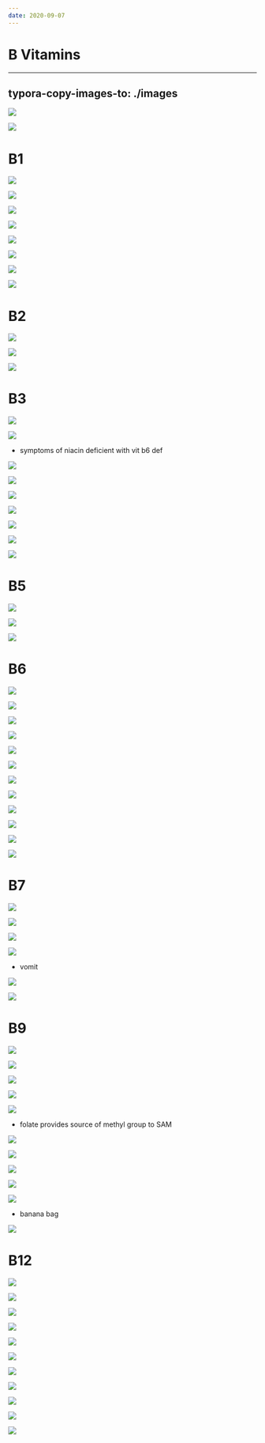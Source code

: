 ```yaml
---
date: 2020-09-07
---
```


# B Vitamins
---

## typora-copy-images-to: ./images

![](https://photos.thisispiggy.com/file/wikiFiles/F268D6A8-6B87-45D8-AC6C-1C3DD3DE28A3.jpg)

![](https://photos.thisispiggy.com/file/wikiFiles/8239DC3B-7EBE-4B1A-9CE3-B10CE528995E.jpg)

# B1

![](https://photos.thisispiggy.com/file/wikiFiles/DAD8E57D-CE16-41E0-A6FF-0830394AAD7F.jpg)

![](https://photos.thisispiggy.com/file/wikiFiles/2CFF97BC-8FD0-41B3-BF87-B587877B4294.jpg)

![](https://photos.thisispiggy.com/file/wikiFiles/B81E1F52-AFD7-4F12-8281-DEC1C8458B58.jpg)

![](https://photos.thisispiggy.com/file/wikiFiles/F74A7768-E907-44FF-9991-99D2BC3422DB.jpg)

![](https://photos.thisispiggy.com/file/wikiFiles/382DF01B-DE21-484D-94C9-0D2886A86AAA.jpg)

![](https://photos.thisispiggy.com/file/wikiFiles/B75B6D51-A020-4326-865F-FF517DAA20F7.jpg)

![](https://photos.thisispiggy.com/file/wikiFiles/CF08023F-9B01-4253-B8B2-03C462E00C58.jpg)

![](https://photos.thisispiggy.com/file/wikiFiles/8AEFE95C-F865-4CB3-8BDF-88F146499847.jpg)

# B2

![](https://photos.thisispiggy.com/file/wikiFiles/2586FE12-8E90-4635-A593-E57BF04AA823.jpg)

![](https://photos.thisispiggy.com/file/wikiFiles/B209BF6A-B88B-4AA2-A7F0-3CE1DD5ACE68.jpg)

![](https://photos.thisispiggy.com/file/wikiFiles/1EBD10BD-9639-4254-A849-AF7D4D9257A9.jpg)

# B3

![](https://photos.thisispiggy.com/file/wikiFiles/5CF3D1A0-DA2E-442A-B0C1-2DCF57A62A0E.jpg)

![](https://photos.thisispiggy.com/file/wikiFiles/AC0AD2EA-08BA-4E88-BFCA-699CCA31ED29.jpg)

- symptoms of niacin deficient with vit b6 def

![](https://photos.thisispiggy.com/file/wikiFiles/BE52E2EA-6169-43B8-B40C-8D8E45304343.jpg)

![](https://photos.thisispiggy.com/file/wikiFiles/55A58ABC-8A91-4F47-AF2C-F5B77DB3DFF3.jpg)

![](https://photos.thisispiggy.com/file/wikiFiles/D8B9CCC3-0459-45F6-A535-A941F6B18804.jpg)

![](https://photos.thisispiggy.com/file/wikiFiles/C264F846-2E75-433F-8815-3876A004EFE7.jpg)

![](https://photos.thisispiggy.com/file/wikiFiles/319D6816-EAF1-421D-B992-EA0A0C180D83.jpg)

![](https://photos.thisispiggy.com/file/wikiFiles/592E9D51-3C2C-4E9A-904D-6DD0EDF7BB80.jpg)

![](https://photos.thisispiggy.com/file/wikiFiles/209C668B-C70B-4D7E-9215-E2FB67011698.jpg)

# B5

![](https://photos.thisispiggy.com/file/wikiFiles/338785A3-2A67-41B6-92CF-5BE160D79759.jpg)

![](https://photos.thisispiggy.com/file/wikiFiles/CE2919E6-F8C4-4C9D-BFC7-02E560AA3343.jpg)

![](https://photos.thisispiggy.com/file/wikiFiles/E2AC76B1-E2DD-45B2-8FF0-6D42DFEE9CBF.jpg)

# B6

![](https://photos.thisispiggy.com/file/wikiFiles/DB500A02-9A43-47AE-B229-430CC62084A2.jpg)

![](https://photos.thisispiggy.com/file/wikiFiles/92360CF4-B105-4E8B-8E89-7B704967E297.jpg)

![](https://photos.thisispiggy.com/file/wikiFiles/5D722042-2BBA-44B2-914B-80FBB178DC4F.jpg)

![](https://photos.thisispiggy.com/file/wikiFiles/78081311-ACA3-4A25-B7E5-9DC549B80CDC.jpg)

![](https://photos.thisispiggy.com/file/wikiFiles/BD0B8767-ADA0-4330-B653-F25C24E2CEE9.jpg)

![](https://photos.thisispiggy.com/file/wikiFiles/E5A7C4D0-1357-4F6A-8FF8-699D30076B9F.jpg)

![](https://photos.thisispiggy.com/file/wikiFiles/D3D6BEB9-702A-49D1-98EA-FF10CD3FF103.jpg)

![](https://photos.thisispiggy.com/file/wikiFiles/902E1762-A3AA-46B5-9570-11E989DC5B66.jpg)

![](https://photos.thisispiggy.com/file/wikiFiles/A957A430-2C0F-4C74-86CA-49E1E6FFE7AE.jpg)

![](https://photos.thisispiggy.com/file/wikiFiles/CDA7DE97-AEEB-4624-B0D5-2C0F3BB85240.jpg)

![](https://photos.thisispiggy.com/file/wikiFiles/D5BBC2C2-BB19-4520-A904-473E731F3FAE.jpg)

![](https://photos.thisispiggy.com/file/wikiFiles/0592EA24-FB3E-4C8F-B13C-132325637885.jpg)

# B7

![](https://photos.thisispiggy.com/file/wikiFiles/715BAFC7-2E07-452E-B680-172404827B1F.jpg)

![](https://photos.thisispiggy.com/file/wikiFiles/7EEEE07B-5EB2-488C-981C-CA480D55C6D1.jpg)

![](https://photos.thisispiggy.com/file/wikiFiles/DF75609D-340E-4770-8157-3091A357EF92.jpg)

![](https://photos.thisispiggy.com/file/wikiFiles/EE877B77-5965-4AA0-ABA7-0880F55B3B46.jpg)

- vomit

![](https://photos.thisispiggy.com/file/wikiFiles/B0F8055A-FD55-475B-A283-BC0B93BA01C5.jpg)

![](https://photos.thisispiggy.com/file/wikiFiles/9E21E625-1B35-4A62-8CFF-815608423C4F.jpg)

# B9

![](https://photos.thisispiggy.com/file/wikiFiles/ABBF87CC-0598-4C0F-9564-59EFDDF9E511.jpg)

![](https://photos.thisispiggy.com/file/wikiFiles/791B2A40-0EED-49FC-B9DF-329754E10CE5.jpg)

![](https://photos.thisispiggy.com/file/wikiFiles/942BCEA1-A92A-4D73-8A07-D5A30B41F9F6.jpg)

![](https://photos.thisispiggy.com/file/wikiFiles/415FFB40-A98E-4A8F-9080-AD0AA6D9B83B.jpg)

![](https://photos.thisispiggy.com/file/wikiFiles/C0B732CE-5725-4B19-BD3E-50C6A2F5197B.jpg)

- folate provides source of methyl group to SAM

![](https://photos.thisispiggy.com/file/wikiFiles/15B3A95F-7F0E-4D9B-8701-0105E1069777.jpg)

![](https://photos.thisispiggy.com/file/wikiFiles/55214A2C-4CE2-4913-ABE6-92487E163117.jpg)

![](https://photos.thisispiggy.com/file/wikiFiles/C3BB0C9F-9D99-49FD-9F3F-4F724DABBC47.jpg)

![](https://photos.thisispiggy.com/file/wikiFiles/0323F0C2-D87E-4178-8906-54FE09B40F8E.jpg)

![](https://photos.thisispiggy.com/file/wikiFiles/BD8BFD07-A122-4338-A0AB-1E8CCC66D295.jpg)

- banana bag

![](https://photos.thisispiggy.com/file/wikiFiles/8006A224-DFE5-44C8-A7D2-79485606397C.jpg)

# B12

![](https://photos.thisispiggy.com/file/wikiFiles/61E4D95C-5F26-452E-888C-9C4ADD42D3DF.jpg)

![](https://photos.thisispiggy.com/file/wikiFiles/BE81C351-CB64-4D1B-9713-B8430D9DC805.jpg)

![](https://photos.thisispiggy.com/file/wikiFiles/E59EAA97-0B52-4540-9E70-A1C0A7125AD2.jpg)

![](https://photos.thisispiggy.com/file/wikiFiles/EE38E43B-2FE4-48C8-A735-1E03378F1B6F.jpg)

![](https://photos.thisispiggy.com/file/wikiFiles/00BD8529-55A6-4160-AAE9-D64996E2E903.jpg)

![](https://photos.thisispiggy.com/file/wikiFiles/400B5196-10D1-4761-93E9-4F148C3B2530.jpg)

![](https://photos.thisispiggy.com/file/wikiFiles/0CCDA915-C384-4627-93E1-9A708A6A59F2.jpg)

![](https://photos.thisispiggy.com/file/wikiFiles/65435398-FD98-4B9F-A1D9-C6C1C6919700.jpg)

![](https://photos.thisispiggy.com/file/wikiFiles/48562DDF-0239-49C0-8885-0A2EA9663A35.jpg)

![](https://photos.thisispiggy.com/file/wikiFiles/4E12CF65-DEB1-4589-93DD-DADC441B5C2A.jpg)

![](https://photos.thisispiggy.com/file/wikiFiles/CD9FF87F-1648-440C-99F2-6F2B366F39A5.jpg)
